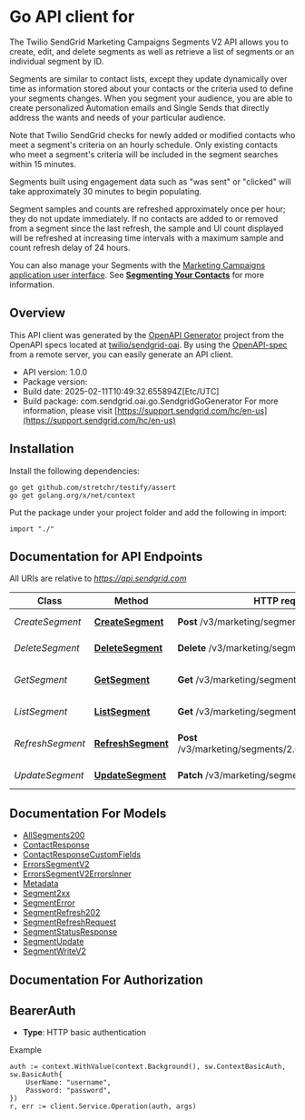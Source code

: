 # Go API client for 

The Twilio SendGrid Marketing Campaigns Segments V2 API allows you to create, edit, and delete segments as well as retrieve a list of segments or an individual segment by ID.

Segments are similar to contact lists, except they update dynamically over time as information stored about your contacts or the criteria used to define your segments changes. When you segment your audience, you are able to create personalized Automation emails and Single Sends that directly address the wants and needs of your particular audience.

Note that Twilio SendGrid checks for newly added or modified contacts who meet a segment's criteria on an hourly schedule. Only existing contacts who meet a segment's criteria will be included in the segment searches within 15 minutes.

Segments built using engagement data such as \"was sent\" or \"clicked\" will take approximately 30 minutes to begin populating.

Segment samples and counts are refreshed approximately once per hour; they do not update immediately. If no contacts are added to or removed from a segment since the last refresh, the sample and UI count displayed will be refreshed at increasing time intervals with a maximum sample and count refresh delay of 24 hours.

You can also manage your Segments with the [Marketing Campaigns application user interface](https://mc.sendgrid.com/contacts). See [**Segmenting Your Contacts**](https://docs.sendgrid.com/ui/managing-contacts/segmenting-your-contacts) for more information.

## Overview
This API client was generated by the [OpenAPI Generator](https://openapi-generator.tech) project from the OpenAPI specs located at [twilio/sendgrid-oai](https://github.com/twilio/sendgrid-oai/tree/main/spec).  By using the [OpenAPI-spec](https://www.openapis.org/) from a remote server, you can easily generate an API client.

- API version: 1.0.0
- Package version: 
- Build date: 2025-02-11T10:49:32.655894Z[Etc/UTC]
- Build package: com.sendgrid.oai.go.SendgridGoGenerator
For more information, please visit [https://support.sendgrid.com/hc/en-us](https://support.sendgrid.com/hc/en-us)

## Installation

Install the following dependencies:

```shell
go get github.com/stretchr/testify/assert
go get golang.org/x/net/context
```

Put the package under your project folder and add the following in import:

```golang
import "./"
```

## Documentation for API Endpoints

All URIs are relative to *https://api.sendgrid.com*

Class | Method | HTTP request | Description
------------ | ------------- | ------------- | -------------
*CreateSegment* | [**CreateSegment**](docs/CreateSegment.md#createsegment) | **Post** /v3/marketing/segments/2.0 | Create Segment
*DeleteSegment* | [**DeleteSegment**](docs/DeleteSegment.md#deletesegment) | **Delete** /v3/marketing/segments/2.0/{SegmentId} | Delete segment
*GetSegment* | [**GetSegment**](docs/GetSegment.md#getsegment) | **Get** /v3/marketing/segments/2.0/{SegmentId} | Get Segment by ID
*ListSegment* | [**ListSegment**](docs/ListSegment.md#listsegment) | **Get** /v3/marketing/segments/2.0 | Get List of Segments
*RefreshSegment* | [**RefreshSegment**](docs/RefreshSegment.md#refreshsegment) | **Post** /v3/marketing/segments/2.0/refresh/{SegmentId} | Manually refresh a segment
*UpdateSegment* | [**UpdateSegment**](docs/UpdateSegment.md#updatesegment) | **Patch** /v3/marketing/segments/2.0/{SegmentId} | Update Segment


## Documentation For Models

 - [AllSegments200](AllSegments200.md)
 - [ContactResponse](ContactResponse.md)
 - [ContactResponseCustomFields](ContactResponseCustomFields.md)
 - [ErrorsSegmentV2](ErrorsSegmentV2.md)
 - [ErrorsSegmentV2ErrorsInner](ErrorsSegmentV2ErrorsInner.md)
 - [Metadata](Metadata.md)
 - [Segment2xx](Segment2xx.md)
 - [SegmentError](SegmentError.md)
 - [SegmentRefresh202](SegmentRefresh202.md)
 - [SegmentRefreshRequest](SegmentRefreshRequest.md)
 - [SegmentStatusResponse](SegmentStatusResponse.md)
 - [SegmentUpdate](SegmentUpdate.md)
 - [SegmentWriteV2](SegmentWriteV2.md)


## Documentation For Authorization



## BearerAuth

- **Type**: HTTP basic authentication

Example

```golang
auth := context.WithValue(context.Background(), sw.ContextBasicAuth, sw.BasicAuth{
    UserName: "username",
    Password: "password",
})
r, err := client.Service.Operation(auth, args)
```

